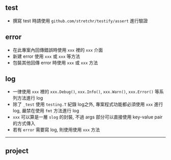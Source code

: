 ## test

- 撰寫 test 時請使用 `github.com/stretchr/testify/assert` 進行驗證

## error

- 在此專案內回傳錯誤時使用 `xxx` 裡的 `xxx` 介面
- 新建 error 使用 `xxx` 或 `xxx` 等方法
- 包裝其他回傳 error 時使用 `xxx` 或 `xxx` 方法

## log

- 一律使用 `xxx` 裡的 `xxx.Debug()`, `xxx.Info()`, `xxx.Warn()`, `xxx.Error()` 等系列方法進行 log
- 除了 `_test` 使用 `testing.T` 紀錄 log之外, 專案程式功能都必須使用 `xxx` 進行 log, 嚴禁在使用 `fmt` 方法進行 log
- `xxx` 可以算是一層 `slog` 的封裝, 不過 args 部分可以直接使用 key-value pair 的方式傳入
- 若有 `error` 需要寫 log, 則使用使用 `xxx` 方法

---

## project
